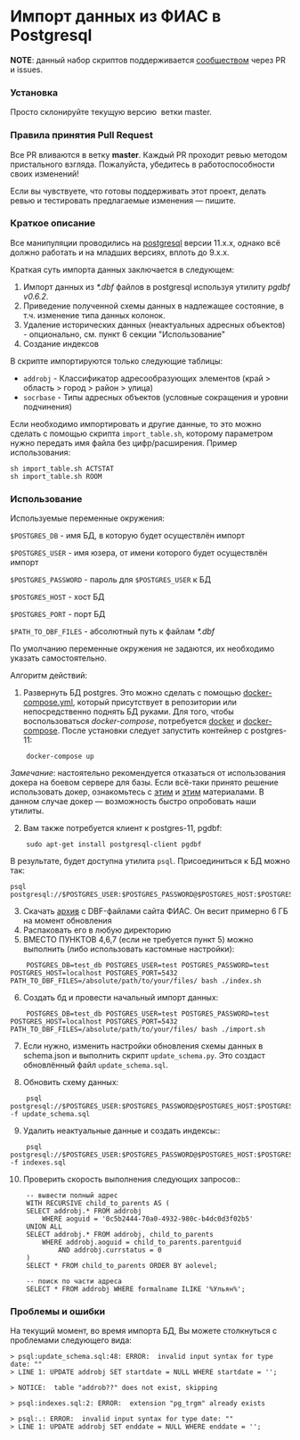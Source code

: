 # Импорт данных из ФИАС в Postgresql

**NOTE**: данный набор скриптов поддерживается [сообществом](https://github.com/asyncee/fias2pgsql/graphs/contributors) через PR и issues.

### Установка

Просто склонируйте текущую версию  ветки master.

### Правила принятия Pull Request

Все PR вливаются в ветку **master**. Каждый PR проходит ревью методом пристального взгляда. Пожалуйста, убедитесь в работоспособности своих изменений!

Если вы чувствуете, что готовы поддерживать этот проект, делать ревью и тестировать предлагаемые изменения — пишите.

### Краткое описание

Все манипуляции проводились на [postgresql](https://www.postgresql.org/) версии 11.x.x, однако всё должно
работать и на младших версиях, вплоть до 9.x.x.

Краткая суть импорта данных заключается в следующем:

1. Импорт данных из *\*.dbf* файлов в postgresql используя утилиту *pgdbf v0.6.2*.
2. Приведение полученной схемы данных в надлежащее состояние, в т.ч. изменение типа данных колонок.
3. Удаление исторических данных (неактуальных адресных объектов) - опционально, см. пункт 6 секции "Использование"
4. Создание индексов


В скрипте импортируются только следующие таблицы:

- ``addrobj`` - Классификатор адресообразующих элементов (край > область >
  город > район > улица)
- ``socrbase`` - Типы адресных объектов (условные сокращения и уровни
  подчинения)

Если необходимо импортировать и другие данные, то это можно сделать с помощью
скрипта ``import_table.sh``, которому параметром нужно передать имя файла без цифр/расширения.
Пример использования:
```
sh import_table.sh ACTSTAT
sh import_table.sh ROOM
```


### Использование

Используемые переменные окружения:

`$POSTGRES_DB` - имя БД, в которую будет осуществлён импорт

`$POSTGRES_USER` - имя юзера, от имени которого будет осуществлён импорт

`$POSTGRES_PASSWORD` - пароль для `$POSTGRES_USER` к БД

`$POSTGRES_HOST` - хост БД

`$POSTGRES_PORT` - порт БД

`$PATH_TO_DBF_FILES` - абсолютный путь к файлам *\*.dbf*

По умолчанию переменные окружения не задаются, их необходимо указать самостоятельно.

Алгоритм действий:

1. Развернуть БД postgres. Это можно сделать с помощью 
[docker-compose.yml](https://github.com/Hedgehogues/fias2pgsql/blob/master/docker-compose.yml), который присутствует в 
репозитории или непосредственно поднять БД руками. Для того, чтобы воспользоваться *docker-compose*, потребуется 
[docker](https://www.docker.com/) и [docker-compose](https://docs.docker.com/compose/install/). После установки следует запустить контейнер с postgres-11:

```
    docker-compose up
```

*Замечание*: настоятельно рекомендуется отказаться от использования докера на боевом сервере для базы. Если 
всё-таки принято решение использовать докер, ознакомьтесь с [этим](https://ru.stackoverflow.com/questions/712931/%D0%97%D0%B0%D0%BF%D1%83%D1%81%D0%BA-postgresql-%D0%B2-docker/779716#779716) и
[этим](https://toster.ru/q/534239) материалами. В данном случае докер — возможность быстро опробовать наши утилиты.

2. Вам также потребуется клиент к postgres-11, pgdbf:

```
    sudo apt-get install postgresql-client pgdbf
```

В результате, будет доступна утилита `psql`. Присоединиться к БД можно так:

    psql postgresql://$POSTGRES_USER:$POSTGRES_PASSWORD@$POSTGRES_HOST:$POSTGRES_PORT/$POSTGRES_DB
 
3. Скачать [архив](https://fias.nalog.ru/Updates.aspx) с DBF-файлами сайта ФИАС. Он весит примерно 6 ГБ на момент 
обновления
4. Распаковать его в любую директорию
5. ВМЕСТО ПУНКТОВ 4,6,7 (если не требуется пункт 5) можно выполнить (либо использовать кастомные настройки):

```
    POSTGRES_DB=test_db POSTGRES_USER=test POSTGRES_PASSWORD=test POSTGRES_HOST=localhost POSTGRES_PORT=5432 PATH_TO_DBF_FILES=/absolute/path/to/your/files/ bash ./index.sh
```

6. Создать бд и провести начальный импорт данных:

```
    POSTGRES_DB=test_db POSTGRES_USER=test POSTGRES_PASSWORD=test POSTGRES_HOST=localhost POSTGRES_PORT=5432 PATH_TO_DBF_FILES=/absolute/path/to/your/files/ bash ./import.sh

```

7. Если нужно, изменить настройки обновления схемы данных в schema.json и
   выполнить скрипт ``update_schema.py``. Это создаст обновлённый файл
   ``update_schema.sql``.

8. Обновить схему данных:

```
    psql postgresql://$POSTGRES_USER:$POSTGRES_PASSWORD@$POSTGRES_HOST:$POSTGRES_PORT/$POSTGRES_DB -f update_schema.sql
```

9. Удалить неактуальные данные и создать индексы::

```
    psql postgresql://$POSTGRES_USER:$POSTGRES_PASSWORD@$POSTGRES_HOST:$POSTGRES_PORT/$POSTGRES_DB -f indexes.sql
```

10. Проверить скорость выполнения следующих запросов::

```
    -- вывести полный адрес
    WITH RECURSIVE child_to_parents AS (
    SELECT addrobj.* FROM addrobj
        WHERE aoguid = '0c5b2444-70a0-4932-980c-b4dc0d3f02b5'
    UNION ALL
    SELECT addrobj.* FROM addrobj, child_to_parents
        WHERE addrobj.aoguid = child_to_parents.parentguid
            AND addrobj.currstatus = 0
    )
    SELECT * FROM child_to_parents ORDER BY aolevel;

    -- поиск по части адреса
    SELECT * FROM addrobj WHERE formalname ILIKE '%Ульян%';
```

### Проблемы и ошибки

На текущий момент, во время импорта БД, Вы можете столкнуться с проблемами следующего вида:

```
> psql:update_schema.sql:48: ERROR:  invalid input syntax for type date: ""
> LINE 1: UPDATE addrobj SET startdate = NULL WHERE startdate = '';

> NOTICE:  table "addrob??" does not exist, skipping

> psql:indexes.sql:2: ERROR:  extension "pg_trgm" already exists

> psql:.: ERROR:  invalid input syntax for type date: ""
> LINE 1: UPDATE addrobj SET enddate = NULL WHERE enddate = '';
```
